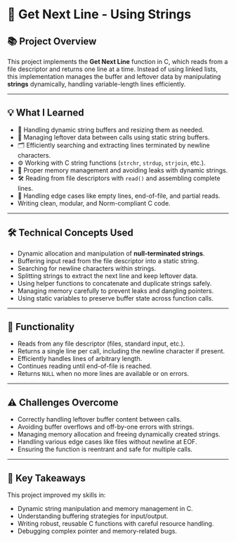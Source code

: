 # 📄 Get Next Line - Using Strings

## 📚 Project Overview

This project implements the **Get Next Line** function in C, which reads from a file descriptor and returns one line at a time. Instead of using linked lists, this implementation manages the buffer and leftover data by manipulating **strings** dynamically, handling variable-length lines efficiently.

---

## 💡 What I Learned

- 🧩 Handling dynamic string buffers and resizing them as needed.
- 🔄 Managing leftover data between calls using static string buffers.
- 🗂 Efficiently searching and extracting lines terminated by newline characters.
- ⚙️ Working with C string functions (`strchr`, `strdup`, `strjoin`, etc.).
- 🧹 Proper memory management and avoiding leaks with dynamic strings.
- 🛠 Reading from file descriptors with `read()` and assembling complete lines.
- 📏 Handling edge cases like empty lines, end-of-file, and partial reads.
- Writing clean, modular, and Norm-compliant C code.

---

## 🛠 Technical Concepts Used

- Dynamic allocation and manipulation of **null-terminated strings**.
- Buffering input read from the file descriptor into a static string.
- Searching for newline characters within strings.
- Splitting strings to extract the next line and keep leftover data.
- Using helper functions to concatenate and duplicate strings safely.
- Managing memory carefully to prevent leaks and dangling pointers.
- Using static variables to preserve buffer state across function calls.

---

## 🚀 Functionality

- Reads from any file descriptor (files, standard input, etc.).
- Returns a single line per call, including the newline character if present.
- Efficiently handles lines of arbitrary length.
- Continues reading until end-of-file is reached.
- Returns `NULL` when no more lines are available or on errors.

---

## ⚠️ Challenges Overcome

- Correctly handling leftover buffer content between calls.
- Avoiding buffer overflows and off-by-one errors with strings.
- Managing memory allocation and freeing dynamically created strings.
- Handling various edge cases like files without newline at EOF.
- Ensuring the function is reentrant and safe for multiple calls.

---

## 🧠 Key Takeaways

This project improved my skills in:

- Dynamic string manipulation and memory management in C.
- Understanding buffering strategies for input/output.
- Writing robust, reusable C functions with careful resource handling.
- Debugging complex pointer and memory-related bugs.
